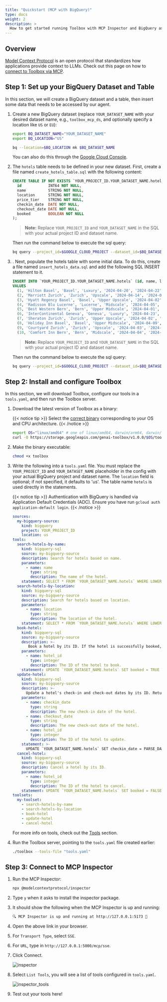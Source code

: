 ```yaml
---
title: "Quickstart (MCP with BigQuery)"
type: docs
weight: 2
description: >
  How to get started running Toolbox with MCP Inspector and BigQuery as the source.
---
```


## Overview

[Model Context Protocol](https://modelcontextprotocol.io) is an open protocol
that standardizes how applications provide context to LLMs. Check out this page
on how to [connect to Toolbox via MCP](../../how-to/connect_via_mcp.md).

## Step 1: Set up your BigQuery Dataset and Table

In this section, we will create a BigQuery dataset and a table, then insert some data that needs to be accessed by our agent.

1.  Create a new BigQuery dataset (replace `YOUR_DATASET_NAME` with your desired dataset name, e.g., `toolbox_mcp_ds`, and optionally specify a location like `US` or `EU`):

    ```bash
    export BQ_DATASET_NAME="YOUR_DATASET_NAME"
    export BQ_LOCATION="US"

    bq --location=$BQ_LOCATION mk $BQ_DATASET_NAME
    ```
    You can also do this through the [Google Cloud Console](https://console.cloud.google.com/bigquery).

1.  The `hotels` table needs to be defined in your new dataset. First, create a file named `create_hotels_table.sql` with the following content:
    

    ```sql
    CREATE TABLE IF NOT EXISTS `YOUR_PROJECT_ID.YOUR_DATASET_NAME.hotels` (
      id            INT64 NOT NULL,
      name          STRING NOT NULL,
      location      STRING NOT NULL,
      price_tier    STRING NOT NULL,
      checkin_date  DATE NOT NULL,
      checkout_date DATE NOT NULL,
      booked        BOOLEAN NOT NULL
    );
    ```
    > **Note:** Replace `YOUR_PROJECT_ID` and `YOUR_DATASET_NAME` in the SQL with your actual project ID and dataset name.

    Then run the command below to execute the sql query:
    ```bash
    bq query --project_id=$GOOGLE_CLOUD_PROJECT --dataset_id=$BQ_DATASET_NAME --use_legacy_sql=false < create_hotels_table.sql
    ```

1.  .  Next, populate the hotels table with some initial data. To do this, create a file named `insert_hotels_data.sql` and add the following SQL INSERT statement to it.

    ```sql
    INSERT INTO `YOUR_PROJECT_ID.YOUR_DATASET_NAME.hotels` (id, name, location, price_tier, checkin_date, checkout_date, booked)
    VALUES
      (1, 'Hilton Basel', 'Basel', 'Luxury', '2024-04-20', '2024-04-22', FALSE),
      (2, 'Marriott Zurich', 'Zurich', 'Upscale', '2024-04-14', '2024-04-21', FALSE),
      (3, 'Hyatt Regency Basel', 'Basel', 'Upper Upscale', '2024-04-02', '2024-04-20', FALSE),
      (4, 'Radisson Blu Lucerne', 'Lucerne', 'Midscale', '2024-04-05', '2024-04-24', FALSE),
      (5, 'Best Western Bern', 'Bern', 'Upper Midscale', '2024-04-01', '2024-04-23', FALSE),
      (6, 'InterContinental Geneva', 'Geneva', 'Luxury', '2024-04-23', '2024-04-28', FALSE),
      (7, 'Sheraton Zurich', 'Zurich', 'Upper Upscale', '2024-04-02', '2024-04-27', FALSE),
      (8, 'Holiday Inn Basel', 'Basel', 'Upper Midscale', '2024-04-09', '2024-04-24', FALSE),
      (9, 'Courtyard Zurich', 'Zurich', 'Upscale', '2024-04-03', '2024-04-13', FALSE),
      (10, 'Comfort Inn Bern', 'Bern', 'Midscale', '2024-04-04', '2024-04-16', FALSE);
    ```
    > **Note:** Replace `YOUR_PROJECT_ID` and `YOUR_DATASET_NAME` in the SQL with your actual project ID and dataset name.

    Then run the command below to execute the sql query:
    ```bash
    bq query --project_id=$GOOGLE_CLOUD_PROJECT --dataset_id=$BQ_DATASET_NAME --use_legacy_sql=false < insert_hotels_data.sql
    ```

## Step 2: Install and configure Toolbox

In this section, we will download Toolbox, configure our tools in a `tools.yaml`, and then run the Toolbox server.

1. Download the latest version of Toolbox as a binary:

    {{< notice tip >}}
   Select the
   [correct binary](https://github.com/googleapis/genai-toolbox/releases)
   corresponding to your OS and CPU architecture.
    {{< /notice >}}
    <!-- {x-release-please-start-version} -->
    ```bash
    export OS="linux/amd64" # one of linux/amd64, darwin/arm64, darwin/amd64, or windows/amd64
    curl -O https://storage.googleapis.com/genai-toolbox/v1.0.0/$OS/toolbox
    ```
    <!-- {x-release-please-end} -->

1. Make the binary executable:

    ```bash
    chmod +x toolbox
    ```

1. Write the following into a `tools.yaml` file. You must replace the `YOUR_PROJECT_ID` and `YOUR_DATASET_NAME` placeholder in the config with your actual BigQuery project and dataset name. The `location` field is optional; if not specified, it defaults to 'us'. The table name `hotels` is used directly in the statements. 

    {{< notice tip >}}
  Authentication with BigQuery is handled via Application Default Credentials (ADC). Ensure you have run `gcloud auth application-default login`.
    {{< /notice >}}

    ```yaml
    sources:
      my-bigquery-source:
        kind: bigquery
        project: YOUR_PROJECT_ID
        location: us
    tools:
      search-hotels-by-name:
        kind: bigquery-sql
        source: my-bigquery-source
        description: Search for hotels based on name.
        parameters:
          - name: name
            type: string
            description: The name of the hotel.
        statement: SELECT * FROM `YOUR_DATASET_NAME.hotels` WHERE LOWER(name) LIKE LOWER(CONCAT('%', @name, '%'));
      search-hotels-by-location:
        kind: bigquery-sql
        source: my-bigquery-source
        description: Search for hotels based on location.
        parameters:
          - name: location
            type: string
            description: The location of the hotel.
        statement: SELECT * FROM `YOUR_DATASET_NAME.hotels` WHERE LOWER(location) LIKE LOWER(CONCAT('%', @location, '%'));
      book-hotel:
        kind: bigquery-sql
        source: my-bigquery-source
        description: >-
           Book a hotel by its ID. If the hotel is successfully booked, returns a NULL, raises an error if not.
        parameters:
          - name: hotel_id
            type: integer
            description: The ID of the hotel to book.
        statement: UPDATE `YOUR_DATASET_NAME.hotels` SET booked = TRUE WHERE id = @hotel_id;
      update-hotel:
        kind: bigquery-sql
        source: my-bigquery-source
        description: >-
          Update a hotel's check-in and check-out dates by its ID. Returns a message indicating whether the hotel was successfully updated or not.
        parameters:
          - name: checkin_date
            type: string
            description: The new check-in date of the hotel.
          - name: checkout_date
            type: string
            description: The new check-out date of the hotel.
          - name: hotel_id
            type: integer
            description: The ID of the hotel to update.
        statement: >-
          UPDATE `YOUR_DATASET_NAME.hotels` SET checkin_date = PARSE_DATE('%Y-%m-%d', @checkin_date), checkout_date = PARSE_DATE('%Y-%m-%d', @checkout_date) WHERE id = @hotel_id;
      cancel-hotel:
        kind: bigquery-sql
        source: my-bigquery-source
        description: Cancel a hotel by its ID.
        parameters:
          - name: hotel_id
            type: integer
            description: The ID of the hotel to cancel.
        statement: UPDATE `YOUR_DATASET_NAME.hotels` SET booked = FALSE WHERE id = @hotel_id;
    toolsets:
      my-toolset:
        - search-hotels-by-name
        - search-hotels-by-location
        - book-hotel
        - update-hotel
        - cancel-hotel
    ```

    For more info on tools, check out the [Tools](../../resources/tools/_index.md) section. 
    
1. Run the Toolbox server, pointing to the `tools.yaml` file created earlier:

    ```bash
    ./toolbox --tools-file "tools.yaml"
    ```

## Step 3: Connect to MCP Inspector

1. Run the MCP Inspector:

    ```bash
    npx @modelcontextprotocol/inspector
    ```

1. Type `y` when it asks to install the inspector package.

1. It should show the following when the MCP Inspector is up and running:

    ```bash
    🔍 MCP Inspector is up and running at http://127.0.0.1:5173 🚀
    ```

1. Open the above link in your browser.

1. For `Transport Type`, select `SSE`.

1. For `URL`, type in `http://127.0.0.1:5000/mcp/sse`.

1. Click Connect.

    ![inspector](./inspector.png)

1. Select `List Tools`, you will see a list of tools configured in `tools.yaml`.

    ![inspector_tools](./inspector_tools.png)

1. Test out your tools here!
